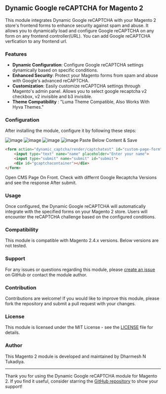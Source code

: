 ## Dynamic Google reCAPTCHA for Magento 2

This module integrates Dynamic Google reCAPTCHA with your Magento 2 store's frontend forms to enhance security against spam and abuse.
It allows you to dynamically load and configure Google reCAPTCHA on any form on any frontend controller(URL).
You can add Google reCAPTCHA verfication to any frontend url.

### Features

- **Dynamic Configuration**: Configure Google reCAPTCHA settings dynamically based on specific conditions.
- **Enhanced Security**: Protect your Magento forms from spam and abuse with Google's advanced reCAPTCHA.
- **Customization**: Easily customize reCAPTCHA settings through Magento's admin panel. Allows you to select google recaptcha v2 checkbox, v2 invisible and b3 invisible.
- **Theme Compatibility** : "Luma Theme Compatible, Also Works With Hyva Themes."
  
### Configuration

After installing the module, configure it by following these steps:

![image](https://github.com/dharmesh-tukadiya/module-dynamicgooglerecaptcha/assets/140082778/721276a5-a282-45b8-b13f-fb85b1f340d9)
![image](https://github.com/dharmesh-tukadiya/module-dynamicgooglerecaptcha/assets/140082778/f372dbcc-d6ec-4ebe-8d4e-0a38d1b5cb3d)
![image](https://github.com/dharmesh-tukadiya/module-dynamicgooglerecaptcha/assets/140082778/d5f2b7b3-d738-43af-9a12-2e971cd9c6f1)
![image](https://github.com/dharmesh-tukadiya/module-dynamicgooglerecaptcha/assets/140082778/f306f2b5-5beb-49f9-86ab-b44f3d5ddd21)
Paste Below Content & Save
```html
<form action="dynamic_captcha/render/captchatest" id="custom-page-form" method="post">
    <input type="text" name="name" placeholder="Enter your name">
    <input type="submit" name="submit" id="submit">
    <div id="gcaptchacontainer"></div>
</form>
```
Open CMS Page On Front.
Check with differnt Google Recaptcha Versions and see the response After submit.




### Usage

Once configured, the Dynamic Google reCAPTCHA will automatically integrate with the specified forms on your Magento 2 store. Users will encounter the reCAPTCHA challenge based on the configured conditions.

### Compatibility

This module is compatible with Magento 2.4.x versions. Below versions are not tested.

### Support

For any issues or questions regarding this module, please [create an issue](https://github.com/dharmesh-tukadiya/module-dynamicgooglerecaptcha/issues) on GitHub or contact the module author.

### Contribution

Contributions are welcome! If you would like to improve this module, please fork the repository and submit a pull request with your changes.

### License

This module is licensed under the MIT License - see the [LICENSE](https://github.com/dharmesh-tukadiya/module-dynamicgooglerecaptcha/blob/main/LICENSE.txt) file for details.

### Author

This Magento 2 module is developed and maintained by Dharmesh N Tukadiya.

---

Thank you for using the Dynamic Google reCAPTCHA module for Magento 2. If you find it useful, consider starring the [GitHub repository](https://github.com/dharmesh-tukadiya/module-dynamicgooglerecaptcha) to show your support!
